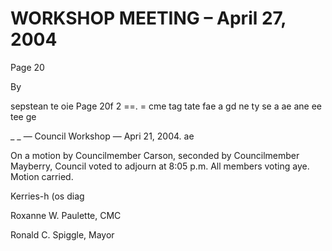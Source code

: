 # WORKSHOP MEETING – April 27, 2004

Page 20

By

sepstean te oie Page 20f 2 ==. = cme tag tate fae a gd ne ty se a ae ane ee tee ge

_ _ — Council Workshop — Apri 21, 2004. ae

On a motion by Councilmember Carson, seconded by Councilmember Mayberry,
Council voted to adjourn at 8:05 p.m. All members voting aye. Motion carried.

Kerries-h (os diag

Roxanne W. Paulette, CMC

Ronald C. Spiggle, Mayor